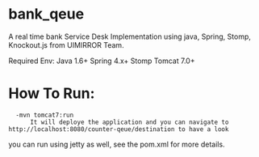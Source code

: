 bank_qeue
=========

A real time bank Service Desk Implementation using java, Spring, Stomp, Knockout.js from UIMIRROR Team.

Required Env:
Java 1.6+
Spring 4.x+
Stomp
Tomcat 7.0+



How To Run:
============
      -mvn tomcat7:run
          It will deploye the application and you can navigate to http://localhost:8080/counter-qeue/destination to have a look

you can run using jetty as well, see the pom.xml for more details.

